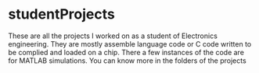 # studentProjects
These are all the projects I worked on as a student of Electronics engineering. They are mostly assemble language code or C code written to be complied and loaded on a chip. There a few instances of the code are for MATLAB simulations. You can know more in the folders of the projects 
